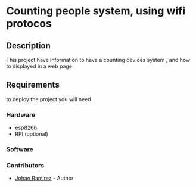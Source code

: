 # Counting people system, using wifi protocos

## Description
This project have information to have a counting devices system , and how to displayed in a web page

## Requirements 
to deploy the project you will need 

### Hardware
  * esp8266
  * RPI (optional)
### Software 


### Contributors
- [Johan Ramirez](https://github.com/joaramirezra) - Author 
